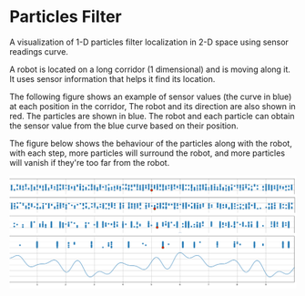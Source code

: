 # Particles Filter

A visualization of 1-D particles filter localization 
in 2-D space using sensor readings curve. 

A robot is located on a long corridor (1 dimensional) 
and is moving along it. It uses sensor 
information that helps it find its location.

The following figure shows an example of sensor values 
(the curve in blue) at each position in the corridor,
The robot and its direction are also shown in red. 
The particles are shown in blue. The robot and 
each particle can obtain the sensor value from 
the blue curve based on their position.

The figure below shows the behaviour of the particles 
along with the robot, with each step, more particles will 
surround the robot, and more particles will vanish if they're 
too far from the robot.

![particles movement with the robot](https://github.com/SuhairShareef/particles_filter/blob/main/blobs/particles%20movement%20along%20with%20the%20robot.png?raw=true)
